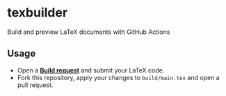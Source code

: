 # texbuilder
Build and preview LaTeX documents with GitHub Actions

## Usage

- Open a [**Build request**](https://github.com/epassaro/texbuilder/issues/new/choose) and submit your LaTeX code.
- Fork this repository, apply your changes to `build/main.tex` and open a pull request.
